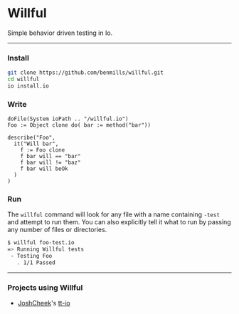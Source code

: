 Willful
============

Simple behavior driven testing in Io.

------------

### Install

```bash
git clone https://github.com/benmills/willful.git
cd willful
io install.io
```

### Write

```io
doFile(System ioPath .. "/willful.io")
Foo := Object clone do( bar := method("bar"))

describe("Foo",
  it("Will bar",
    f := Foo clone
    f bar will == "bar"
    f bar will != "baz"
    f bar will beOk
  )
)
```

### Run

The `willful` command will look for any file with a name containing `-test` and attempt to run them. You can also explicitly tell it what to run by passing any number of files or directories.

```bash
$ willful foo-test.io
=> Running Willful tests        
 - Testing Foo                  
   . 1/1 Passed                 
```

--------------------

### Projects using Willful

* [JoshCheek]((https://github.com/JoshCheek/ttt-io))'s [tt-io](https://github.com/JoshCheek/ttt-io)